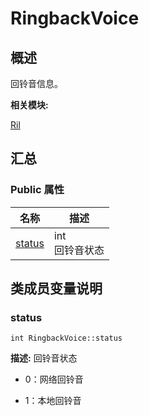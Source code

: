 # RingbackVoice


## 概述

回铃音信息。

**相关模块:**

[Ril](_ril.md)


## 汇总


### Public 属性

  | 名称 | 描述 | 
| -------- | -------- |
| [status](#status) | int<br/>回铃音状态 | 


## 类成员变量说明


### status

  
```
int RingbackVoice::status
```
**描述:**
回铃音状态

- 0：网络回铃音

- 1：本地回铃音 
